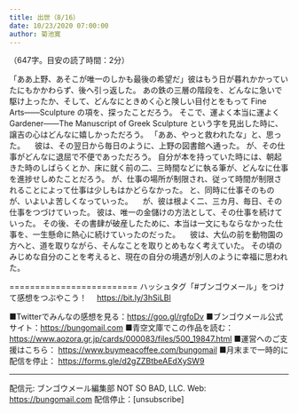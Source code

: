 ```yaml
---
title: 出世（8/16）
date: 10/23/2020 07:00:00
author: 菊池寛
---
```


（647字。目安の読了時間：2分）

「ああ上野、あそこが唯一のしかも最後の希望だ」彼はもう日が暮れかかっていたにもかかわらず、後へ引っ返した。
あの鉄の三層の階段を、どんなに急いで駆け上ったか、そして、どんなにときめく心と険しい目付とをもって Fine Arts――Sculpture の項を、探ったことだろう。
そこで、運よく本当に運よく Gardener――The Manuscript of Greek Sculpture という字を見出した時に、譲吉の心はどんなに嬉しかっただろう。
「ああ、やっと救われたな」と、思った。
　彼は、その翌日から毎日のように、上野の図書館へ通った。
が、その仕事がどんなに退屈で不便であっただろう。
自分が本を持っていた時には、朝起きた時のしばらくとか、床に就く前の二、三時間などに執る筆が、どんなに仕事を進捗せしめたことだろう。
が、仕事の場所が制限され、従って時間が制限されることによって仕事は少しもはかどらなかった。
と、同時に仕事そのものが、いよいよ苦しくなっていった。
　が、彼は根よく二、三カ月、毎日、その仕事をつづけていった。
彼は、唯一の金儲けの方法として、その仕事を続けていった。
その後、その書肆が破産したために、本当は一文にもならなかった仕事を、一生懸命に熱心に続けていったのだった。
　彼は、大仏の前を動物園の方へと、道を取りながら、そんなことを取りとめもなく考えていた。
その頃のみじめな自分のことを考えると、現在の自分の境遇が別人のように幸福に思われた。

=========================
ハッシュタグ「#ブンゴウメール」をつけて感想をつぶやこう！　
https://bit.ly/3hSiLBl

■Twitterでみんなの感想を見る：https://goo.gl/rgfoDv
■ブンゴウメール公式サイト：https://bungomail.com
■青空文庫でこの作品を読む：https://www.aozora.gr.jp/cards/000083/files/500_19847.html
■運営へのご支援はこちら： https://www.buymeacoffee.com/bungomail
■月末まで一時的に配信を停止： https://forms.gle/d2gZZBtbeAEdXySW9

-------
配信元: ブンゴウメール編集部
NOT SO BAD, LLC.
Web: https://bungomail.com
配信停止：[unsubscribe]

